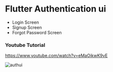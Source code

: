 # Flutter Authentication ui

* Login Screen
* Signup Screen
* Forgot Password Screen
### Youtube Tutorial

https://www.youtube.com/watch?v=eMaOikwK9vE


![authui](https://user-images.githubusercontent.com/76587002/103510883-07e88900-4e8c-11eb-970e-8577ce633b5d.png)


